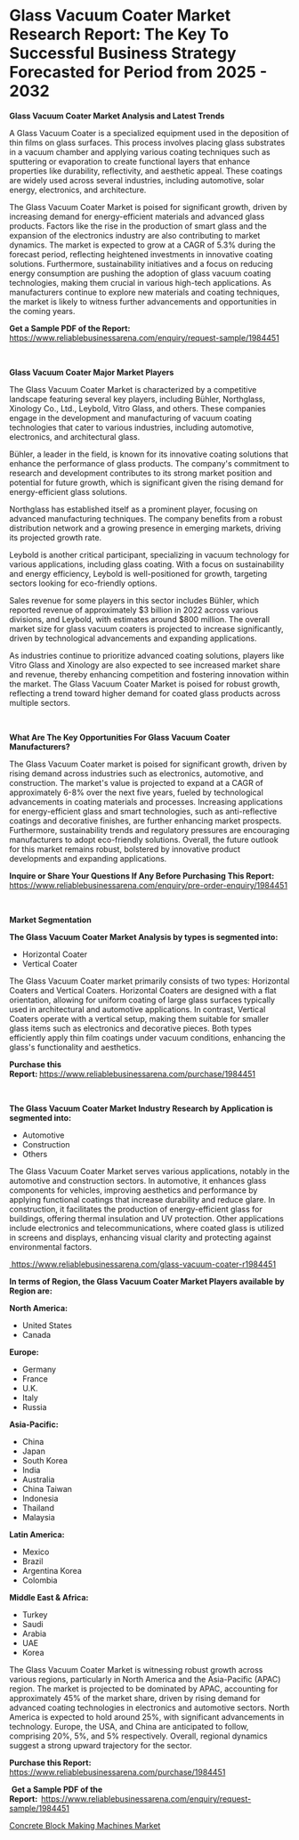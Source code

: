 <p><h1>Glass Vacuum Coater Market Research Report: The Key To Successful Business Strategy Forecasted for Period from 2025 - 2032</h1></p><p><strong>Glass Vacuum Coater Market Analysis and Latest Trends</strong></p>
<p><p>A Glass Vacuum Coater is a specialized equipment used in the deposition of thin films on glass surfaces. This process involves placing glass substrates in a vacuum chamber and applying various coating techniques such as sputtering or evaporation to create functional layers that enhance properties like durability, reflectivity, and aesthetic appeal. These coatings are widely used across several industries, including automotive, solar energy, electronics, and architecture.</p><p>The Glass Vacuum Coater Market is poised for significant growth, driven by increasing demand for energy-efficient materials and advanced glass products. Factors like the rise in the production of smart glass and the expansion of the electronics industry are also contributing to market dynamics. The market is expected to grow at a CAGR of 5.3% during the forecast period, reflecting heightened investments in innovative coating solutions. Furthermore, sustainability initiatives and a focus on reducing energy consumption are pushing the adoption of glass vacuum coating technologies, making them crucial in various high-tech applications. As manufacturers continue to explore new materials and coating techniques, the market is likely to witness further advancements and opportunities in the coming years.</p></p>
<p><strong>Get a Sample PDF of the Report:&nbsp;</strong> <a href="https://www.reliablebusinessarena.com/enquiry/request-sample/1984451?utm_campaign=3251&utm_medium=2&utm_source=Github&utm_content=ia&utm_term=10042025&utm_id=glass-vacuum-coater">https://www.reliablebusinessarena.com/enquiry/request-sample/1984451</a></p>
<p>&nbsp;</p>
<p><strong>Glass Vacuum Coater Major Market Players</strong></p>
<p><p>The Glass Vacuum Coater Market is characterized by a competitive landscape featuring several key players, including Bühler, Northglass, Xinology Co., Ltd., Leybold, Vitro Glass, and others. These companies engage in the development and manufacturing of vacuum coating technologies that cater to various industries, including automotive, electronics, and architectural glass.</p><p>Bühler, a leader in the field, is known for its innovative coating solutions that enhance the performance of glass products. The company's commitment to research and development contributes to its strong market position and potential for future growth, which is significant given the rising demand for energy-efficient glass solutions.</p><p>Northglass has established itself as a prominent player, focusing on advanced manufacturing techniques. The company benefits from a robust distribution network and a growing presence in emerging markets, driving its projected growth rate.</p><p>Leybold is another critical participant, specializing in vacuum technology for various applications, including glass coating. With a focus on sustainability and energy efficiency, Leybold is well-positioned for growth, targeting sectors looking for eco-friendly options.</p><p>Sales revenue for some players in this sector includes Bühler, which reported revenue of approximately $3 billion in 2022 across various divisions, and Leybold, with estimates around $800 million. The overall market size for glass vacuum coaters is projected to increase significantly, driven by technological advancements and expanding applications.</p><p>As industries continue to prioritize advanced coating solutions, players like Vitro Glass and Xinology are also expected to see increased market share and revenue, thereby enhancing competition and fostering innovation within the market. The Glass Vacuum Coater Market is poised for robust growth, reflecting a trend toward higher demand for coated glass products across multiple sectors.</p></p>
<p>&nbsp;</p>
<p><strong>What Are The Key Opportunities For Glass Vacuum Coater Manufacturers?</strong></p>
<p><p>The Glass Vacuum Coater market is poised for significant growth, driven by rising demand across industries such as electronics, automotive, and construction. The market's value is projected to expand at a CAGR of approximately 6-8% over the next five years, fueled by technological advancements in coating materials and processes. Increasing applications for energy-efficient glass and smart technologies, such as anti-reflective coatings and decorative finishes, are further enhancing market prospects. Furthermore, sustainability trends and regulatory pressures are encouraging manufacturers to adopt eco-friendly solutions. Overall, the future outlook for this market remains robust, bolstered by innovative product developments and expanding applications.</p></p>
<p><strong>Inquire or Share Your Questions If Any Before Purchasing This Report:</strong> <a href="https://www.reliablebusinessarena.com/enquiry/pre-order-enquiry/1984451?utm_campaign=3251&utm_medium=2&utm_source=Github&utm_content=ia&utm_term=10042025&utm_id=glass-vacuum-coater">https://www.reliablebusinessarena.com/enquiry/pre-order-enquiry/1984451</a></p>
<p>&nbsp;</p>
<p><strong>Market Segmentation</strong></p>
<p><strong>The Glass Vacuum Coater Market Analysis by types is segmented into:</strong></p>
<p><ul><li>Horizontal Coater</li><li>Vertical Coater</li></ul></p>
<p><p>The Glass Vacuum Coater market primarily consists of two types: Horizontal Coaters and Vertical Coaters. Horizontal Coaters are designed with a flat orientation, allowing for uniform coating of large glass surfaces typically used in architectural and automotive applications. In contrast, Vertical Coaters operate with a vertical setup, making them suitable for smaller glass items such as electronics and decorative pieces. Both types efficiently apply thin film coatings under vacuum conditions, enhancing the glass's functionality and aesthetics.</p></p>
<p><strong>Purchase this Report:&nbsp;</strong><a href="https://www.reliablebusinessarena.com/purchase/1984451?utm_campaign=3251&utm_medium=2&utm_source=Github&utm_content=ia&utm_term=10042025&utm_id=glass-vacuum-coater">https://www.reliablebusinessarena.com/purchase/1984451</a></p>
<p>&nbsp;</p>
<p><strong>The Glass Vacuum Coater Market Industry Research by Application is segmented into:</strong></p>
<p><ul><li>Automotive</li><li>Construction</li><li>Others</li></ul></p>
<p><p>The Glass Vacuum Coater Market serves various applications, notably in the automotive and construction sectors. In automotive, it enhances glass components for vehicles, improving aesthetics and performance by applying functional coatings that increase durability and reduce glare. In construction, it facilitates the production of energy-efficient glass for buildings, offering thermal insulation and UV protection. Other applications include electronics and telecommunications, where coated glass is utilized in screens and displays, enhancing visual clarity and protecting against environmental factors.</p></p>
<p><a href="https://www.reliablebusinessarena.com/glass-vacuum-coater-r1984451?utm_campaign=3251&utm_medium=2&utm_source=Github&utm_content=ia&utm_term=10042025&utm_id=glass-vacuum-coater">&nbsp;https://www.reliablebusinessarena.com/glass-vacuum-coater-r1984451</a></p>
<p><strong>In terms of Region, the Glass Vacuum Coater Market Players available by Region are:</strong></p>
<p>
    <p> <strong> North America: </strong>
        <ul>
            <li>United States</li>
            <li>Canada</li>
        </ul>
        </p> 
    <p> <strong> Europe: </strong>
        <ul>
            <li>Germany</li>
            <li>France</li>
            <li>U.K.</li>
            <li>Italy</li>
            <li>Russia</li>
        </ul>
        </p> 
    <p> <strong> Asia-Pacific: </strong>
        <ul>
            <li>China</li>
            <li>Japan</li>
            <li>South Korea</li>
            <li>India</li>
            <li>Australia</li>
            <li>China Taiwan</li>
            <li>Indonesia</li>
            <li>Thailand</li>
            <li>Malaysia</li>
        </ul>
        </p> 
    <p> <strong> Latin America: </strong>
        <ul>
            <li>Mexico</li>
            <li>Brazil</li>
            <li>Argentina Korea</li>
            <li>Colombia</li>
        </ul>
        </p> 
    <p> <strong> Middle East & Africa: </strong>
        <ul>
            <li>Turkey</li>
            <li>Saudi</li>
            <li>Arabia</li>
            <li>UAE</li>
            <li>Korea</li>
        </ul>
    </p>
    </p>
<p><p>The Glass Vacuum Coater Market is witnessing robust growth across various regions, particularly in North America and the Asia-Pacific (APAC) region. The market is projected to be dominated by APAC, accounting for approximately 45% of the market share, driven by rising demand for advanced coating technologies in electronics and automotive sectors. North America is expected to hold around 25%, with significant advancements in technology. Europe, the USA, and China are anticipated to follow, comprising 20%, 5%, and 5% respectively. Overall, regional dynamics suggest a strong upward trajectory for the sector.</p></p>
<p><strong>Purchase this Report: </strong><a href="https://www.reliablebusinessarena.com/purchase/1984451?utm_campaign=3251&utm_medium=2&utm_source=Github&utm_content=ia&utm_term=10042025&utm_id=glass-vacuum-coater">https://www.reliablebusinessarena.com/purchase/1984451</a></p>
<p>&nbsp;<strong>Get a Sample PDF of the Report:&nbsp;&nbsp;</strong><a href="https://www.reliablebusinessarena.com/enquiry/request-sample/1984451?utm_campaign=3251&utm_medium=2&utm_source=Github&utm_content=ia&utm_term=10042025&utm_id=glass-vacuum-coater">https://www.reliablebusinessarena.com/enquiry/request-sample/1984451</a></p>
<p><strong></strong></p>
<p><p><a href="https://github.com/lazregaartun/Market-Research-Report-List-1/blob/main/concrete-block-making-machines-market.md?utm_campaign=3251&utm_medium=2&utm_source=Github&utm_content=ia&utm_term=10042025&utm_id=glass-vacuum-coater">Concrete Block Making Machines Market</a></p></p>